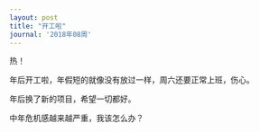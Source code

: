 ```yaml
---
layout: post
title: "开工啦"
journal: '2018年08周'
---
```


热！

年后开工啦，年假短的就像没有放过一样，周六还要正常上班，伤心。

年后换了新的项目，希望一切都好。

中年危机感越来越严重，我该怎么办？

